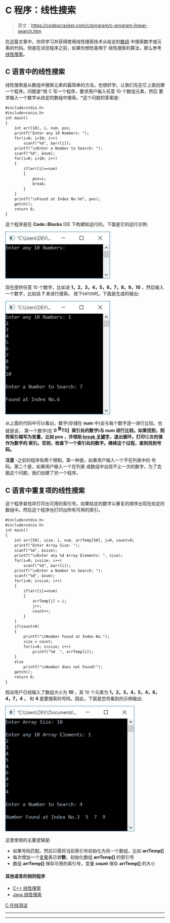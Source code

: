 # C 程序：线性搜索

> 原文：<https://codescracker.com/c/program/c-program-linear-search.htm>

在这篇文章中，你将学习并获得使用线性搜索技术从给定的[数组](/c/c-arrays.htm) 中搜索数字或元素的代码。但是在浏览程序之前，如果你想检查用于 线性搜索的算法，那么参考[线性搜索](/computer-fundamental/linear-search.htm)。

## C 语言中的线性搜索

线性搜索是从数组中搜索元素的最简单的方法。也很好学。让我们先在它上面创建一个程序。问题是*用 C 写一个程序，要求用户输入任意 10 个数组元素，然后 要求输入一个数字从给定的数组中搜索。*这个问题的答案是:

```
#include<stdio.h>
#include<conio.h>
int main()
{
    int arr[10], i, num, pos;
    printf("Enter any 10 Numbers: ");
    for(i=0; i<10; i++)
        scanf("%d", &arr[i]);
    printf("\nEnter a Number to Search: ");
    scanf("%d", &num);
    for(i=0; i<10; i++)
    {
        if(arr[i]==num)
        {
            pos=i;
            break;
        }
    }
    printf("\nFound at Index No.%d", pos);
    getch();
    return 0;
}
```

这个程序是在 **Code::Blocks** IDE 下构建和运行的。下面是它的运行示例:

![c program linear search](img/5c5505cdaea5e14a5100306e77e463d5.png)

现在提供任意 10 个数字，比如说 **1，2，3，4，5，6，7，8，9，10** ，然后输入一个数字，比如说 **7** 来进行搜索。 按下`ENTER`时。下面是生成的输出:

![linear search in c](img/7bd3818dad64b571b7b239c28c90f89d.png)

从上面的代码中可以看出，数字(存储在 **num** 中)会与每个数字逐一进行比较。也就是说， 第一个数字(在 **0 <sup>第</sup>T5】索引处的数字)与 **num** 进行比较。如果找到，则将索引缩写为变量，比如 **pos** ，并借助 [break 关键字](/c/c-break-statement.htm)，退出循环。打印**位置**的值作为数字的 索引。否则，检查下一个索引处的数字。继续这个过程，直到找到号码。**

**注意** -之前的程序有两个限制。第一种是，如果用户输入一个不在列表中的 号码。第二个是，如果用户输入一个在列表 或数组中出现不止一次的数字。为了克服这个问题，我们创建了另一个程序。

## C 语言中重复项的线性搜索

这个程序查找并打印出可用的索引号。如果给定的数字以重复的顺序出现在给定的数组中。然后这个程序也打印出所有可用的索引。

```
#include<stdio.h>
#include<conio.h>
int main()
{
    int arr[50], size, i, num, arrTemp[50], j=0, count=0;
    printf("Enter Array Size: ");
    scanf("%d", &size);
    printf("\nEnter any %d Array Elements: ", size);
    for(i=0; i<size; i++)
        scanf("%d", &arr[i]);
    printf("\nEnter a Number to Search: ");
    scanf("%d", &num);
    for(i=0; i<size; i++)
    {
        if(arr[i]==num)
        {
            arrTemp[j] = i;
            j++;
            count++;
        }
    }
    if(count>0)
    {
        printf("\nNumber Found at Index No.");
        size = count;
        for(i=0; i<size; i++)
            printf("%d  ", arrTemp[i]);
    }
    else
        printf("\nNumber does not Found!");
    getch();
    return 0;
}
```

假设用户已经输入了数组大小为 **10** ，其 10 个元素为 **1，2，3，4，5，4，6，4，7，4** 。 和 **4** 是要搜索的号码。因此，下面是您将看到的示例输出:

![c linear search for more numbers](img/cc6480ec756579cd5a654e4d78dadaf8.png)

这里使用的主要逻辑是:

*   如果号码匹配。然后只需将当前索引号初始化为另一个数组，比如 **arrTemp[]**
*   每次增加一个[变量](/c/c-variables.htm)表示**计数**，初始化数组 **arrTemp[]** 的索引号
*   数组 **arrTemp[]** 保存可用的索引号，变量 **count** 保存 **arrTemp[]** 的大小

#### 其他语言的相同程序

*   [C++ 线性搜索](/cpp/program/cpp-program-linear-search.htm)
*   [Java 线性搜索](/java/program/java-program-linear-search.htm)

[C 在线测试](/exam/showtest.php?subid=2)

* * *

* * *